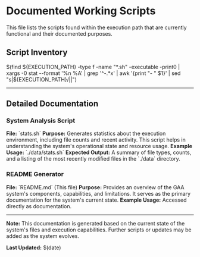 # Documented Working Scripts

This file lists the scripts found within the execution path that are currently functional and their documented purposes.

## Script Inventory

$(find ${EXECUTION_PATH} -type f -name "*.sh" -executable -print0 | xargs -0 stat --format '%n %A' | grep '^-.*x' | awk '{print "- " $1}' | sed "s|${EXECUTION_PATH}/||")

---

## Detailed Documentation

### System Analysis Script
**File:** \`stats.sh\`
**Purpose:** Generates statistics about the execution environment, including file counts and recent activity. This script helps in understanding the system's operational state and resource usage.
**Example Usage:** \`./data/stats.sh\`
**Expected Output:** A summary of file types, counts, and a listing of the most recently modified files in the \`./data\` directory.

### README Generator
**File:** \`README.md\` (This file)
**Purpose:** Provides an overview of the GAA system's components, capabilities, and limitations. It serves as the primary documentation for the system's current state.
**Example Usage:** Accessed directly as documentation.

---

**Note:** This documentation is generated based on the current state of the system's files and execution capabilities. Further scripts or updates may be added as the system evolves.

**Last Updated:** $(date)
